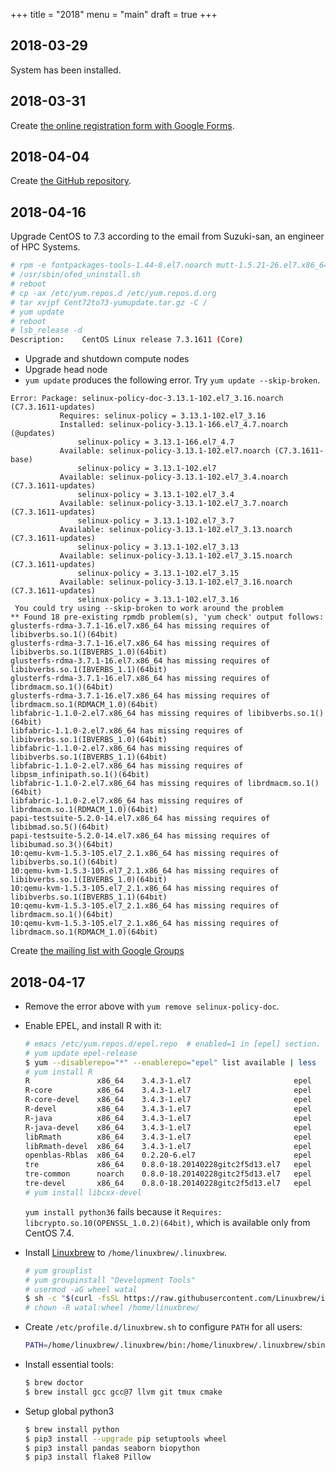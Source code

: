 +++
title = "2018"
menu = "main"
draft = true
+++

## 2018-03-29

System has been installed.

## 2018-03-31

Create [the online registration form with Google Forms](https://docs.google.com/forms/d/13PUga_MUGX5cuFJ5dUjMC9BC1P1cQN4rohS_g-AQIz8/edit).

## 2018-04-04

Create [the GitHub repository](https://github.com/heavywatal/esb-hpc).

## 2018-04-16

Upgrade CentOS to 7.3 according to the email from Suzuki-san, an engineer of HPC Systems.

```sh
# rpm -e fontpackages-tools-1.44-8.el7.noarch mutt-1.5.21-26.el7.x86_64
# /usr/sbin/ofed_uninstall.sh
# reboot
# cp -ax /etc/yum.repos.d /etc/yum.repos.d.org
# tar xvjpf Cent72to73-yumupdate.tar.gz -C /
# yum update
# reboot
# lsb_release -d
Description:	CentOS Linux release 7.3.1611 (Core)
```

- Upgrade and shutdown compute nodes
- Upgrade head node
- `yum update` produces the following error.
  Try `yum update --skip-broken`.

```
Error: Package: selinux-policy-doc-3.13.1-102.el7_3.16.noarch (C7.3.1611-updates)
           Requires: selinux-policy = 3.13.1-102.el7_3.16
           Installed: selinux-policy-3.13.1-166.el7_4.7.noarch (@updates)
               selinux-policy = 3.13.1-166.el7_4.7
           Available: selinux-policy-3.13.1-102.el7.noarch (C7.3.1611-base)
               selinux-policy = 3.13.1-102.el7
           Available: selinux-policy-3.13.1-102.el7_3.4.noarch (C7.3.1611-updates)
               selinux-policy = 3.13.1-102.el7_3.4
           Available: selinux-policy-3.13.1-102.el7_3.7.noarch (C7.3.1611-updates)
               selinux-policy = 3.13.1-102.el7_3.7
           Available: selinux-policy-3.13.1-102.el7_3.13.noarch (C7.3.1611-updates)
               selinux-policy = 3.13.1-102.el7_3.13
           Available: selinux-policy-3.13.1-102.el7_3.15.noarch (C7.3.1611-updates)
               selinux-policy = 3.13.1-102.el7_3.15
           Available: selinux-policy-3.13.1-102.el7_3.16.noarch (C7.3.1611-updates)
               selinux-policy = 3.13.1-102.el7_3.16
 You could try using --skip-broken to work around the problem
** Found 18 pre-existing rpmdb problem(s), 'yum check' output follows:
glusterfs-rdma-3.7.1-16.el7.x86_64 has missing requires of libibverbs.so.1()(64bit)
glusterfs-rdma-3.7.1-16.el7.x86_64 has missing requires of libibverbs.so.1(IBVERBS_1.0)(64bit)
glusterfs-rdma-3.7.1-16.el7.x86_64 has missing requires of libibverbs.so.1(IBVERBS_1.1)(64bit)
glusterfs-rdma-3.7.1-16.el7.x86_64 has missing requires of librdmacm.so.1()(64bit)
glusterfs-rdma-3.7.1-16.el7.x86_64 has missing requires of librdmacm.so.1(RDMACM_1.0)(64bit)
libfabric-1.1.0-2.el7.x86_64 has missing requires of libibverbs.so.1()(64bit)
libfabric-1.1.0-2.el7.x86_64 has missing requires of libibverbs.so.1(IBVERBS_1.0)(64bit)
libfabric-1.1.0-2.el7.x86_64 has missing requires of libibverbs.so.1(IBVERBS_1.1)(64bit)
libfabric-1.1.0-2.el7.x86_64 has missing requires of libpsm_infinipath.so.1()(64bit)
libfabric-1.1.0-2.el7.x86_64 has missing requires of librdmacm.so.1()(64bit)
libfabric-1.1.0-2.el7.x86_64 has missing requires of librdmacm.so.1(RDMACM_1.0)(64bit)
papi-testsuite-5.2.0-14.el7.x86_64 has missing requires of libibmad.so.5()(64bit)
papi-testsuite-5.2.0-14.el7.x86_64 has missing requires of libibumad.so.3()(64bit)
10:qemu-kvm-1.5.3-105.el7_2.1.x86_64 has missing requires of libibverbs.so.1()(64bit)
10:qemu-kvm-1.5.3-105.el7_2.1.x86_64 has missing requires of libibverbs.so.1(IBVERBS_1.0)(64bit)
10:qemu-kvm-1.5.3-105.el7_2.1.x86_64 has missing requires of libibverbs.so.1(IBVERBS_1.1)(64bit)
10:qemu-kvm-1.5.3-105.el7_2.1.x86_64 has missing requires of librdmacm.so.1()(64bit)
10:qemu-kvm-1.5.3-105.el7_2.1.x86_64 has missing requires of librdmacm.so.1(RDMACM_1.0)(64bit)
```

Create [the mailing list with Google Groups](https://groups.google.com/forum/#!forum/metal-sokendai)

## 2018-04-17

- Remove the error above with `yum remove selinux-policy-doc`.

- Enable EPEL, and install R with it:
  ```sh
  # emacs /etc/yum.repos.d/epel.repo  # enabled=1 in [epel] section.
  # yum update epel-release
  $ yum --disablerepo="*" --enablerepo="epel" list available | less
  # yum install R
  R               x86_64    3.4.3-1.el7                       epel
  R-core          x86_64    3.4.3-1.el7                       epel
  R-core-devel    x86_64    3.4.3-1.el7                       epel
  R-devel         x86_64    3.4.3-1.el7                       epel
  R-java          x86_64    3.4.3-1.el7                       epel
  R-java-devel    x86_64    3.4.3-1.el7                       epel
  libRmath        x86_64    3.4.3-1.el7                       epel
  libRmath-devel  x86_64    3.4.3-1.el7                       epel
  openblas-Rblas  x86_64    0.2.20-6.el7                      epel
  tre             x86_64    0.8.0-18.20140228gitc2f5d13.el7   epel
  tre-common      noarch    0.8.0-18.20140228gitc2f5d13.el7   epel
  tre-devel       x86_64    0.8.0-18.20140228gitc2f5d13.el7   epel
  # yum install libcxx-devel
  ```
  `yum install python36` fails because it
  `Requires: libcrypto.so.10(OPENSSL_1.0.2)(64bit)`,
  which is available only from CentOS 7.4.

- Install [Linuxbrew](http://linuxbrew.sh/) to `/home/linuxbrew/.linuxbrew`.
  ```sh
  # yum grouplist
  # yum groupinstall "Development Tools"
  # usermod -aG wheel watal
  $ sh -c "$(curl -fsSL https://raw.githubusercontent.com/Linuxbrew/install/master/install.sh)"
  # chown -R watal:wheel /home/linuxbrew/
  ```

- Create `/etc/profile.d/linuxbrew.sh` to configure `PATH` for all users:
  ```sh
  PATH=/home/linuxbrew/.linuxbrew/bin:/home/linuxbrew/.linuxbrew/sbin:$PATH
  ```

- Install essential tools:
  ```sh
  $ brew doctor
  $ brew install gcc gcc@7 llvm git tmux cmake
  ```

- Setup global python3
  ```sh
  $ brew install python
  $ pip3 install --upgrade pip setuptools wheel
  $ pip3 install pandas seaborn biopython
  $ pip3 install flake8 Pillow
  ```
